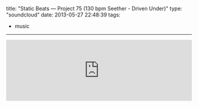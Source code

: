 title: "Static Beats — Project 75 (130 bpm Seether - Driven Under)"
type: "soundcloud"
date: 2013-05-27 22:48:39
tags:
- music
---

<iframe width="100%" height="166" scrolling="no" frameborder="no" src="https://w.soundcloud.com/player/?url=https%3A//api.soundcloud.com/tracks/94108456&amp;color=ff5500&amp;auto_play=false&amp;hide_related=false&amp;show_comments=true&amp;show_user=true&amp;show_reposts=false"></iframe>
